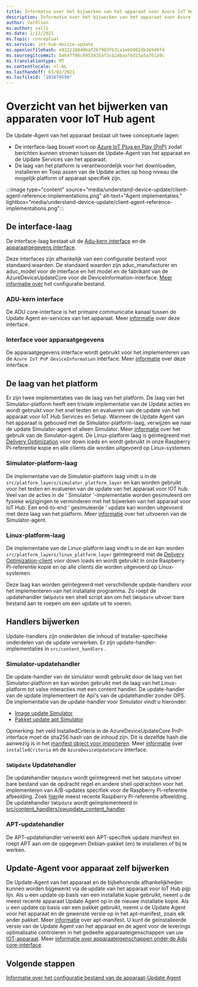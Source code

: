 ```yaml
---
title: Informatie over het bijwerken van het apparaat voor Azure IoT Hub agent | Microsoft Docs
description: Informatie over het bijwerken van het apparaat voor Azure IoT Hub-agent.
author: ValOlson
ms.author: valls
ms.date: 2/12/2021
ms.topic: conceptual
ms.service: iot-hub-device-update
ms.openlocfilehash: e932238849baf267983fb3ca1ebb082db169d9fd
ms.sourcegitcommit: b4647f06c0953435af3cb24baaf6d15a5a761a9c
ms.translationtype: MT
ms.contentlocale: nl-NL
ms.lasthandoff: 03/02/2021
ms.locfileid: "101679598"
---
```

# <a name="device-update-for-iot-hub-agent-overview"></a>Overzicht van het bijwerken van apparaten voor IoT Hub agent

De Update-Agent van het apparaat bestaat uit twee conceptuele lagen:

* De interface-laag bouwt voort op [Azure IoT Plug en Play (PnP)](https://docs.microsoft.com/azure/iot-pnp/overview-iot-plug-and-play) zodat berichten kunnen stromen tussen de Update-Agent van het apparaat en de Update Services van het apparaat.
* De laag van het platform is verantwoordelijk voor het downloaden, installeren en Toep assen van de Update acties op hoog niveau die mogelijk platform of apparaat specifiek zijn.

:::image type="content" source="media/understand-device-update/client-agent-reference-implementations.png" alt-text="Agent implementaties." lightbox="media/understand-device-update/client-agent-reference-implementations.png":::

## <a name="the-interface-layer"></a>De interface-laag

De interface-laag bestaat uit de [Adu-kern interface](https://github.com/Azure/iot-hub-device-update/tree/main/src/agent/adu_core_interface) en de [apparaatgegevens interface](https://github.com/Azure/iot-hub-device-update/tree/main/src/agent/device_info_interface).

Deze interfaces zijn afhankelijk van een configuratie bestand voor standaard waarden. De standaard waarden zijn aduc_manufacturer en aduc_model voor de interface en het model en de fabrikant van de AzureDeviceUpdateCore voor de DeviceInformation-interface. [Meer informatie over](device-update-configuration-file.md) het configuratie bestand.

### <a name="adu-core-interface"></a>ADU-kern interface

De ADU core-interface is het primaire communicatie kanaal tussen de Update Agent en-services van het apparaat. Meer [informatie](device-update-plug-and-play.md#adu-core-interface) over deze interface.

### <a name="device-information-interface"></a>Interface voor apparaatgegevens

De apparaatgegevens interface wordt gebruikt voor het implementeren van de `Azure IoT PnP DeviceInformation` interface. Meer [informatie](device-update-plug-and-play.md#device-information-interface) over deze interface.

## <a name="the-platform-layer"></a>De laag van het platform

Er zijn twee implementaties van de laag van het platform. De laag van het Simulator-platform heeft een triviale implementatie van de Update acties en wordt gebruikt voor het snel testen en evalueren van de update van het apparaat voor IoT Hub Services en Setup. Wanneer de Update Agent van het apparaat is gebouwd met de Simulator-platform-laag, verwijzen we naar de update Simulator-agent of alleen Simulator. Meer [informatie](https://github.com/Azure/iot-hub-device-update/blob/main/docs/agent-reference/how-to-run-agent.md) over het gebruik van de Simulator-agent. De Linux-platform laag is geïntegreerd met [Delivery Optimization](https://github.com/microsoft/do-client) voor down loads en wordt gebruikt in onze Raspberry Pi-referentie kopie en alle clients die worden uitgevoerd op Linux-systemen.

### <a name="simulator-platform-layer"></a>Simulator-platform-laag

De implementatie van de Simulator-platform laag vindt u in de `src/platform_layers/simulator_platform_layer` en kan worden gebruikt voor het testen en evalueren van de update van het apparaat voor IOT hub.  Veel van de acties in de ' Simulator '-implementatie worden gesimuleerd om fysieke wijzigingen te verminderen met het bijwerken van het apparaat voor IoT Hub.  Een end-to-end ' gesimuleerde ' update kan worden uitgevoerd met deze laag van het platform. Meer [informatie](https://github.com/Azure/iot-hub-device-update/blob/main/docs/agent-reference/how-to-run-agent.md) over het uitvoeren van de Simulator-agent.

### <a name="linux-platform-layer"></a>Linux-platform-laag

De implementatie van de Linux-platform laag vindt u in de en kan worden `src/platform_layers/linux_platform_layer` geïntegreerd met de [Delivery Optimization-client](https://github.com/microsoft/do-client/releases) voor down loads en wordt gebruikt in onze Raspberry Pi-referentie kopie en op alle clients die worden uitgevoerd op Linux-systemen.

Deze laag kan worden geïntegreerd met verschillende update-handlers voor het implementeren van het installatie programma. Zo roept de updatehandler `SWUpdate` een shell script aan om het `SWUpdate` uitvoer bare bestand aan te roepen om een update uit te voeren.

## <a name="update-handlers"></a>Handlers bijwerken

Update-handlers zijn onderdelen die inhoud of Installer-specifieke onderdelen van de update verwerken. Er zijn update-handler-implementaties in `src/content_handlers` .

### <a name="simulator-update-handler"></a>Simulator-updatehandler

De update-handler van de simulator wordt gebruikt door de laag van het Simulator-platform en kan worden gebruikt met de laag van het Linux-platform tot valse interacties met een content handler. De update-handler van de update implementeert de Api's van de updatehandler zonder OPS. De implementatie van de update-handler voor Simulator vindt u hieronder:
* [Image update Simulator](https://github.com/Azure/iot-hub-device-update/blob/main/src/content_handlers/swupdate_handler/inc/aduc/swupdate_simulator_handler.hpp)
* [Pakket update apt Simulator](https://github.com/Azure/iot-hub-device-update/blob/main/src/content_handlers/apt_handler/inc/aduc/apt_simulator_handler.hpp)

Opmerking: het veld InstalledCriteria in de AzureDeviceUpdateCore PnP-interface moet de sha256 hash van de inhoud zijn. Dit is dezelfde hash die aanwezig is in het [manifest object voor importeren](import-update.md#create-device-update-import-manifest). Meer [informatie](device-update-plug-and-play.md) over `installedCriteria` en de `AzureDeviceUpdateCore` interface.

### <a name="swupdate-update-handler"></a>`SWUpdate` Updatehandler

De updatehandler `SWUpdate` wordt geïntegreerd met het `SWUpdate` uitvoer bare bestand van de opdracht regel en andere shell opdrachten voor het implementeren van A/B-updates specifiek voor de Raspberry Pi-referentie afbeelding. Zoek [hier](https://github.com/Azure/iot-hub-device-update/releases)de meest recente Raspberry Pi-referentie afbeelding. De updatehandler `SWUpdate` wordt geïmplementeerd in [src/content_handlers/swupdate_content_handler](https://github.com/Azure/iot-hub-device-update/tree/main/src/content_handlers/swupdate_handler).

### <a name="apt-update-handler"></a>APT-updatehandler

De APT-updatehandler verwerkt een APT-specifiek update manifest en roept APT aan om de opgegeven Debian-pakket (en) te installeren of bij te werken.

## <a name="self-update-device-update-agent"></a>Update-Agent voor apparaat zelf bijwerken

De Update-Agent van het apparaat en de bijbehorende afhankelijkheden kunnen worden bijgewerkt via de update van het apparaat voor IoT Hub pijp lijn. Als u een update op basis van een installatie kopie gebruikt, neemt u de meest recente apparaat Update Agent op in de nieuwe installatie kopie. Als u een update op basis van een pakket gebruikt, neemt u de Update Agent voor het apparaat en de gewenste versie op in het apt-manifest, zoals elk ander pakket. Meer [informatie](device-update-apt-manifest.md) over apt-manifest. U kunt de geïnstalleerde versie van de Update Agent van het apparaat en de agent voor de leverings optimalisatie controleren in het gedeelte apparaateigenschappen van uw [IOT-apparaat](https://docs.microsoft.com/azure/iot-hub/iot-hub-devguide-device-twins). Meer [informatie over apparaateigenschappen onder de Adu core-interface](device-update-plug-and-play.md#device-properties).

## <a name="next-steps"></a>Volgende stappen
[Informatie over het configuratie bestand van de apparaat-Update Agent](device-update-configuration-file.md)

